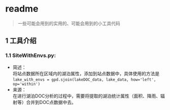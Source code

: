 # readme
> 一些可能会用到的实用的、可能会用到的小工具代码
## 1 工具介绍
### 1.1 SiteWithEnvs.py:
  - 简述：<br>
    将站点数据所在区域内的湖泊属性，添加到站点数据中，具体使用的方法是`lake_with_envs = gpd.sjoin(lakeDOC_data, lake_data, how='left', op='within')`
  - 来源：<br>
    在进行湖泊DOC分析的过程中，需要将提取的湖泊统计属性（面积、降雨、辐射等）合并到DOC点数据中去。
    
